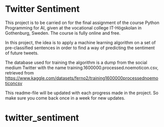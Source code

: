 # Twitter Sentiment
This project is to be carried on for the final assignment of the course Python Programming for AI, given at the vocational college IT-Högskolan in Gothenburg, Sweden. The course is fully online and free.

In this project, the idea is to apply a machine learning algorithm on a set of pre-classified sentences in order to find a way of predicting the sentiment of future tweets.

The database used for training the algorithm is a dump from the social medium Twitter with the name training.1600000.processed.noemoticon.csv, retrieved from https://www.kaggle.com/datasets/ferno2/training1600000processednoemoticoncsv

This readme-file will be updated with each progress made in the project. So make sure you come back once in a week for new updates.

# twitter_sentiment